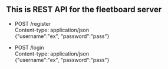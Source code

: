 ## This is REST API for the fleetboard server

* POST /register  
  Content-type: application/json  
  {"username":"ex", "password":"pass"}

* POST /login  
  Content-type: application/json  
  {"username":"ex", "password":"pass"}